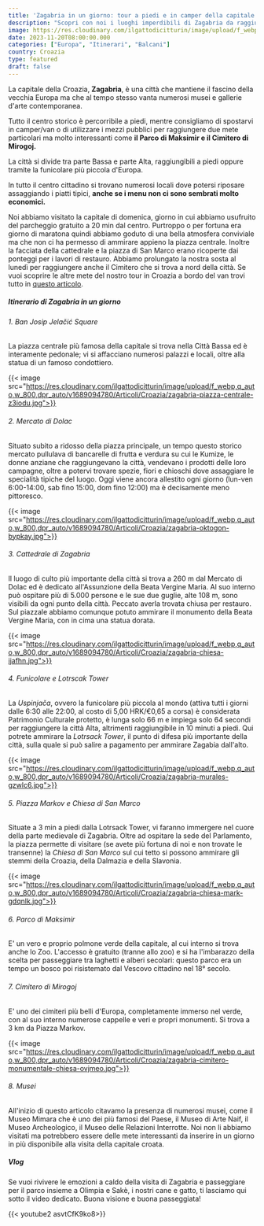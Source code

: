 ```yaml
---
title: 'Zagabria in un giorno: tour a piedi e in camper della capitale dela Croazia'
description: "Scopri con noi i luoghi imperdibili di Zagabria da raggiungere a piedi e in camper"
image: https://res.cloudinary.com/ilgattodicitturin/image/upload/f_webp,q_auto,w_800,dpr_auto/v1689874010/Articoli/Croazia/zagabria-treno-citta-alta-cfhpjk.jpg
date: 2023-11-20T08:00:00.000
categories: ["Europa", "Itinerari", "Balcani"]
country: Croazia
type: featured
draft: false
---
```


La capitale della Croazia, **Zagabria**, è una città che mantiene il fascino della vecchia Europa ma che al tempo stesso vanta numerosi musei e gallerie d'arte contemporanea.

Tutto il centro storico è percorribile a piedi, mentre consigliamo di spostarvi in camper/van o di utilizzare i mezzi pubblici per raggiungere due mete particolari ma molto interessanti come **il Parco di Maksimir e il Cimitero di Mirogoj.**

La città si divide tra parte Bassa e parte Alta, raggiungibili a piedi oppure tramite la funicolare più piccola d'Europa. 

In tutto il centro cittadino si trovano numerosi locali dove potersi riposare assaggiando i piatti tipici, **anche se i menu non ci sono sembrati molto economici.** 

Noi abbiamo visitato la capitale di domenica, giorno in cui abbiamo usufruito del parcheggio gratuito a 20 min dal centro. Purtroppo o per fortuna era giorno di maratona quindi abbiamo goduto di una bella atmosfera conviviale ma che non ci ha permesso di ammirare appieno la piazza centrale.
Inoltre la facciata della cattedrale e la piazza di San Marco erano ricoperte dai ponteggi per i lavori di restauro. 
Abbiamo prolungato la nostra sosta al lunedì per raggiungere anche il Cimitero che si trova a nord della città.
Se vuoi scoprire le altre mete del nostro tour in Croazia a bordo del van trovi tutto in [questo articolo](/blog/croazia-in-camper-un-itinerario-decisamente-alternativo).

##### Itinerario di Zagabria in un giorno

###### 1. Ban Josip Jelačić Square
La piazza centrale più famosa della capitale si trova nella Città Bassa ed è interamente pedonale; vi si affacciano numerosi palazzi e locali, oltre alla statua di un famoso condottiero.  
  
{{< image src="https://res.cloudinary.com/ilgattodicitturin/image/upload/f_webp,q_auto,w_800,dpr_auto/v1689094780/Articoli/Croazia/zagabria-piazza-centrale-z3iodu.jpg">}}

###### 2. Mercato di Dolac
Situato subito a ridosso della piazza principale, un tempo questo storico mercato pullulava di bancarelle di frutta e verdura su cui le Kumize, le donne anziane che raggiungevano la città, vendevano i prodotti delle loro campagne, oltre a potervi trovare spezie, fiori e  chioschi dove assaggiare le specialità tipiche del luogo. Oggi viene ancora allestito ogni giorno (lun-ven 6:00-14:00, sab fino 15:00, dom fino 12:00) ma è decisamente meno pittoresco. 

{{< image src="https://res.cloudinary.com/ilgattodicitturin/image/upload/f_webp,q_auto,w_800,dpr_auto/v1689094780/Articoli/Croazia/zagabria-oktogon-bypkay.jpg">}}

###### 3. Cattedrale di Zagabria
Il luogo di culto più importante della città si trova a 260 m dal Mercato di Dolac ed è dedicato all'Assunzione della Beata Vergine Maria. Al suo interno può ospitare più di 5.000 persone e le sue due guglie, alte 108 m, sono visibili da ogni punto della città. Peccato averla trovata chiusa per restauro. 
Sul piazzale abbiamo comunque potuto ammirare il monumento della Beata Vergine Maria, con in cima una statua dorata.

{{< image src="https://res.cloudinary.com/ilgattodicitturin/image/upload/f_webp,q_auto,w_800,dpr_auto/v1689094780/Articoli/Croazia/zagabria-chiesa-ijafhn.jpg">}}

###### 4. Funicolare e Lotrscak Tower
La *Uspinjača*, ovvero la funicolare più piccola al mondo (attiva tutti i giorni dalle 6:30 alle 22:00, al costo di 5,00 HRK/€0,65 a corsa) è considerata Patrimonio Culturale protetto, è lunga solo 66 m e impiega solo 64 secondi per raggiungere la città Alta, altrimenti raggiungibile in 10 minuti a piedi. Qui potrete ammirare la *Lotrsack Tower*, il punto di difesa più importante della città, sulla quale si può salire a pagamento per ammirare Zagabia dall'alto.

{{< image src="https://res.cloudinary.com/ilgattodicitturin/image/upload/f_webp,q_auto,w_800,dpr_auto/v1689094780/Articoli/Croazia/zagabria-murales-gzwlc6.jpg">}}

###### 5. Piazza Markov e Chiesa di San Marco
Situate a 3 min a piedi dalla Lotrsack Tower, vi faranno immergere nel cuore della parte medievale di Zagabria. Oltre ad ospitare la sede del Parlamento, la piazza permette di visitare (se avete più fortuna di noi e non trovate le transenne) la *Chiesa di San Marco* sul cui tetto si possono ammirare gli stemmi della Croazia, della Dalmazia e della Slavonia.

{{< image src="https://res.cloudinary.com/ilgattodicitturin/image/upload/f_webp,q_auto,w_800,dpr_auto/v1689094780/Articoli/Croazia/zagabria-chiesa-mark-gdqnlk.jpg">}}

###### 6. Parco di Maksimir
E' un vero e proprio polmone verde della capitale, al cui interno si trova anche lo Zoo. L'accesso è gratuito (tranne allo zoo) e si ha l'imbarazzo della scelta per passeggiare tra laghetti e alberi secolari: questo parco era un tempo un bosco poi risistemato dal Vescovo cittadino nel 18° secolo. 

###### 7. Cimitero di Mirogoj
E' uno dei cimiteri più belli d'Europa, completamente immerso nel verde, con al suo interno numerose cappelle e veri e propri monumenti. Si trova a 3 km da Piazza Markov. 

{{< image src="https://res.cloudinary.com/ilgattodicitturin/image/upload/f_webp,q_auto,w_800,dpr_auto/v1689094780/Articoli/Croazia/zagabria-cimitero-monumentale-chiesa-ovjmeo.jpg">}}

###### 8. Musei
All'inizio di questo articolo citavamo la presenza di numerosi musei, come il Museo Mimara che è uno dei più famosi del Paese, il Museo di Arte Naif, il Museo Archeologico, il Museo delle Relazioni Interrotte. Noi non li abbiamo visitati ma potrebbero essere delle mete interessanti da inserire in un giorno in più disponibile alla visita della capitale croata. 

##### Vlog

Se vuoi rivivere le emozioni a caldo della visita di Zagabria e passeggiare per il parco insieme a Olimpia e Sakè, i nostri cane e gatto, ti lasciamo qui sotto il video dedicato. Buona visione e buona passeggiata! 

{{< youtube2 asvtCfK9ko8>}} 